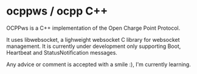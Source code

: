 # ocppws / ocpp C++
OCPPws is a C++ implementation of the Open Charge Point Protocol.

It uses libwebsocket, a lighweight websocket C library for websocket management. It is currently under development only supporting Boot, Heartbeat and StatusNotification messages.

Any advice or comment is accepted with a smile :), I'm currently learning.